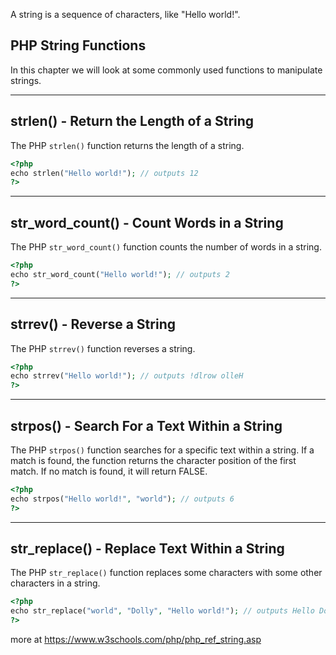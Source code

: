 
A string is a sequence of characters, like "Hello world!".

## PHP String Functions

In this chapter we will look at some commonly used functions to manipulate strings.

---

## strlen() - Return the Length of a String

The PHP `strlen()` function returns the length of a string.

```php
<?php  
echo strlen("Hello world!"); // outputs 12  
?>
```
---
## str_word_count() - Count Words in a String

The PHP `str_word_count()` function counts the number of words in a string.

```php
<?php  
echo str_word_count("Hello world!"); // outputs 2  
?>
```

---

## strrev() - Reverse a String

The PHP `strrev()` function reverses a string.

```php
<?php  
echo strrev("Hello world!"); // outputs !dlrow olleH  
?>
```

---

## strpos() - Search For a Text Within a String

The PHP `strpos()` function searches for a specific text within a string. If a match is found, the function returns the character position of the first match. If no match is found, it will return FALSE.

```php
<?php  
echo strpos("Hello world!", "world"); // outputs 6  
?>
```

---

## str_replace() - Replace Text Within a String

The PHP `str_replace()` function replaces some characters with some other characters in a string.

```php
<?php  
echo str_replace("world", "Dolly", "Hello world!"); // outputs Hello Dolly!  
?>
```


more at https://www.w3schools.com/php/php_ref_string.asp